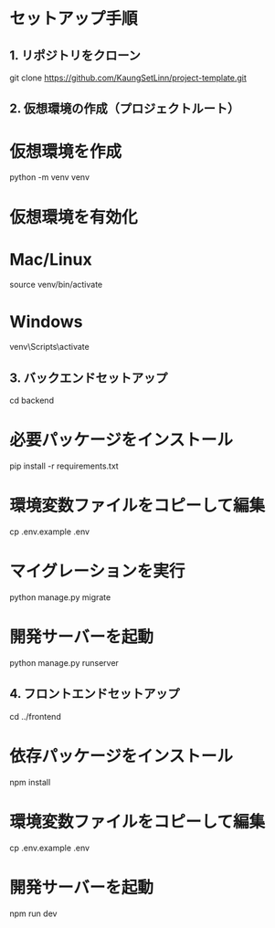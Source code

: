 # セットアップ手順

## 1. リポジトリをクローン
git clone https://github.com/KaungSetLinn/project-template.git

## 2. 仮想環境の作成（プロジェクトルート）

# 仮想環境を作成
python -m venv venv

# 仮想環境を有効化
# Mac/Linux
source venv/bin/activate
# Windows
venv\Scripts\activate


## 3. バックエンドセットアップ
cd backend

# 必要パッケージをインストール
pip install -r requirements.txt

# 環境変数ファイルをコピーして編集
cp .env.example .env

# マイグレーションを実行
python manage.py migrate

# 開発サーバーを起動
python manage.py runserver


## 4. フロントエンドセットアップ
cd ../frontend

# 依存パッケージをインストール
npm install

# 環境変数ファイルをコピーして編集
cp .env.example .env

# 開発サーバーを起動
npm run dev
